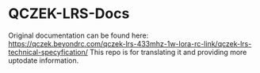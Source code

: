 # QCZEK-LRS-Docs
Original documentation can be found here: https://qczek.beyondrc.com/qczek-lrs-433mhz-1w-lora-rc-link/qczek-lrs-technical-specyfication/
This repo is for translating it and providing more uptodate information. 
